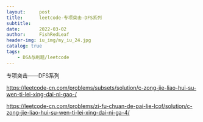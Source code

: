 ```yaml
---
layout:     post
title:      leetcode-专项突击-DFS系列
subtitle:   
date:       2022-03-02
author:     FishRedLeaf
header-img: iu_img/my_iu_24.jpg
catalog: true
tags:
    - DSA与刷题/leetcode
---
```


专项突击——DFS系列

https://leetcode-cn.com/problems/subsets/solution/c-zong-jie-liao-hui-su-wen-ti-lei-xing-dai-ni-gao-/

https://leetcode-cn.com/problems/zi-fu-chuan-de-pai-lie-lcof/solution/c-zong-jie-liao-hui-su-wen-ti-lei-xing-dai-ni-ga-4/
